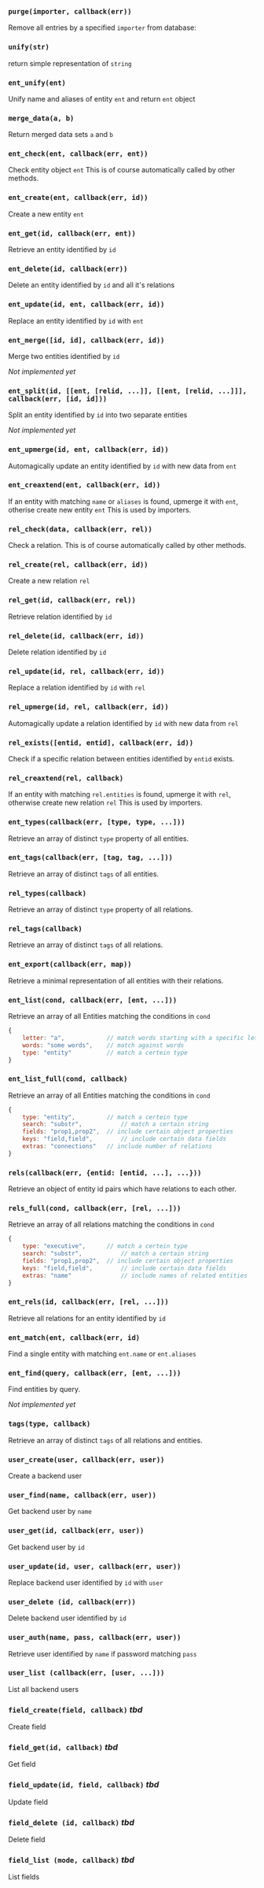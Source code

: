 ### `purge(importer, callback(err))`

Remove all entries by a specified `importer` from database:

### `unify(str)`

return simple representation of `string`

### `ent_unify(ent)`

Unify name and aliases of entity `ent` and return `ent` object

### `merge_data(a, b)`

Return merged data sets `a` and `b`

### `ent_check(ent, callback(err, ent))`

Check entity object `ent`
This is of course automatically called by other methods.

### `ent_create(ent, callback(err, id))`

Create a new entity `ent`

### `ent_get(id, callback(err, ent))`

Retrieve an entity identified by `id`

### `ent_delete(id, callback(err))`

Delete an entity identified by `id` and all it's relations

### `ent_update(id, ent, callback(err, id))`

Replace an entity identified by `id` with `ent`

### `ent_merge([id, id], callback(err, id))`

Merge two entities identified by `id`

_Not implemented yet_

### `ent_split(id, [[ent, [relid, ...]], [[ent, [relid, ...]]], callback(err, [id, id]))`

Split an entity identified by `id` into two separate entities

_Not implemented yet_

### `ent_upmerge(id, ent, callback(err, id))`

Automagically update an entity identified by `id` with new data from `ent`

### `ent_creaxtend(ent, callback(err, id))`

If an entity with matching `name` or `aliases` is found, upmerge it with `ent`, otherise create new entity `ent`
This is used by importers.

### `rel_check(data, callback(err, rel))`

Check a relation. This is of course automatically called by other methods.

### `rel_create(rel, callback(err, id))`

Create a new relation `rel`

### `rel_get(id, callback(err, rel))`

Retrieve relation identified by `id`

### `rel_delete(id, callback(err, id))`

Delete relation identified by `id`

### `rel_update(id, rel, callback(err, id))`

Replace a relation identified by `id` with `rel`

### `rel_upmerge(id, rel, callback(err, id))`

Automagically update a relation identified by `id` with new data from `rel`

### `rel_exists([entid, entid], callback(err, id))`

Check if a specific relation between entities identified by `entid` exists.

### `rel_creaxtend(rel, callback)`

If an entity with matching `rel.entities` is found, upmerge it with `rel`, otherwise create new relation `rel`
This is used by importers.

### `ent_types(callback(err, [type, type, ...]))`

Retrieve an array of distinct `type` property of all entities.

### `ent_tags(callback(err, [tag, tag, ...]))`

Retrieve an array of distinct `tags` of all entities.

### `rel_types(callback)`

Retrieve an array of distinct `type` property of all relations.

### `rel_tags(callback)`

Retrieve an array of distinct `tags` of all relations.

### `ent_export(callback(err, map))`

Retrieve a minimal representation of all entities with their relations.

### `ent_list(cond, callback(err, [ent, ...]))`

Retrieve an array of all Entities matching the conditions in `cond`

``` javascript
{
	letter: "a", 			// match words starting with a specific letter
	words: "some words",	// match against words
	type: "entity"			// match a certein type
}
```

### `ent_list_full(cond, callback)`

Retrieve an array of all Entities matching the conditions in `cond`

``` javascript
{
	type: "entity",			// match a certein type
	search: "substr",			// match a certain string
	fields: "prop1,prop2",	// include certain object properties
	keys: "field,field",		// include certain data fields
	extras: "connections"	// include number of relations
}
```

### `rels(callback(err, {entid: [entid, ...], ...}))`

Retrieve an object of entity id pairs which have relations to each other.

### `rels_full(cond, callback(err, [rel, ...]))`

Retrieve an array of all relations matching the conditions in `cond`

``` javascript
{
	type: "executive",		// match a certein type
	search: "substr",			// match a certain string
	fields: "prop1,prop2",	// include certain object properties
	keys: "field,field",		// include certain data fields
	extras: "name"				// include names of related entities
}
```

### `ent_rels(id, callback(err, [rel, ...]))`

Retrieve all relations for an entity identified by `id`

### `ent_match(ent, callback(err, id)`

Find a single entity with matching `ent.name` or `ent.aliases`

### `ent_find(query, callback(err, [ent, ...]))`

Find entities by query.

_Not implemented yet_

### `tags(type, callback) `

Retrieve an array of distinct `tags` of all relations and entities.

### `user_create(user, callback(err, user))`

Create a backend user

### `user_find(name, callback(err, user))`

Get backend user by `name`

### `user_get(id, callback(err, user))`

Get backend user by `id`

### `user_update(id, user, callback(err, user))`

Replace backend user identified by `id` with `user`

### `user_delete (id, callback(err))`

Delete backend user identified by `id`

### `user_auth(name, pass, callback(err, user))`

Retrieve user identified by `name` if password matching `pass`

### `user_list (callback(err, [user, ...])) `

List all backend users

### `field_create(field, callback)` _tbd_

Create field

### `field_get(id, callback)` _tbd_

Get field


### `field_update(id, field, callback)` _tbd_

Update field


### `field_delete (id, callback)` _tbd_

Delete field


### `field_list (mode, callback)` _tbd_

List fields
